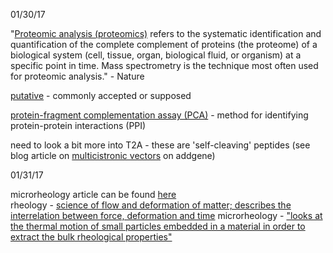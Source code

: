 01/30/17

"[Proteomic analysis (proteomics)](http://www.nature.com/subjects/proteomic-analysis) refers to the systematic identification and quantification of the complete complement of proteins 
(the proteome) of a biological system (cell, tissue, organ, biological fluid, or organism) at a specific point in time. 
Mass spectrometry is the technique most often used for proteomic analysis."  - Nature

[putative](https://www.merriam-webster.com/dictionary/putative) - commonly accepted or supposed

[protein-fragment complementation assay (PCA)](https://en.wikipedia.org/wiki/Protein-fragment_complementation_assay) - method for identifying protein-protein interactions (PPI)

need to look a bit more into T2A - these are 'self-cleaving' peptides (see blog article on [multicistronic vectors](http://blog.addgene.org/plasmids-101-multicistronic-vectors) on addgene)

01/31/17

microrheology article can be found [here](http://squishycell.uchicago.edu/papers/urheo_chapter.pdf)  
 rheology - [science of flow and deformation of matter; describes the interrelation between force, deformation and time](http://www.iq.usp.br/mralcant/About_Rheo.html)
 microrheology - ["looks at the thermal motion of small particles embedded in a material in order to extract the bulk rheological properties"](http://weitzlab.seas.harvard.edu/resources/techniques-and-tutorials/microrheology)

